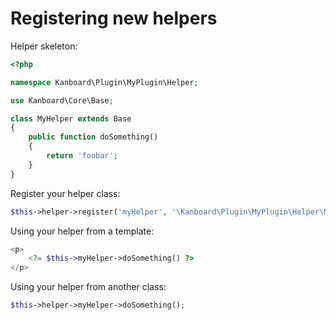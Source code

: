 Registering new helpers
=======================

Helper skeleton:

```php
<?php

namespace Kanboard\Plugin\MyPlugin\Helper;

use Kanboard\Core\Base;

class MyHelper extends Base
{
    public function doSomething()
    {
        return 'foobar';
    }
}
```

Register your helper class:

```php
$this->helper->register('myHelper', '\Kanboard\Plugin\MyPlugin\Helper\MyHelper');
```

Using your helper from a template:

```php
<p>
    <?= $this->myHelper->doSomething() ?>
</p>
```

Using your helper from another class:

```php
$this->helper->myHelper->doSomething();
```
